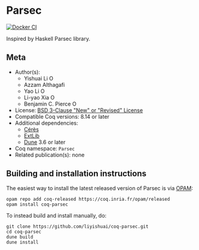 <!---
This file was generated from `meta.yml`, please do not edit manually.
Follow the instructions on https://github.com/coq-community/templates to regenerate.
--->
# Parsec

[![Docker CI][docker-action-shield]][docker-action-link]

[docker-action-shield]: https://github.com/liyishuai/coq-parsec/actions/workflows/docker-action.yml/badge.svg?branch=master
[docker-action-link]: https://github.com/liyishuai/coq-parsec/actions/workflows/docker-action.yml




Inspired by Haskell Parsec library.

## Meta

- Author(s):
  - Yishuai Li [<img src="https://zenodo.org/static/images/orcid.svg" height="14px" alt="ORCID logo" />](https://orcid.org/0000-0002-5728-5903)
  - Azzam Althagafi
  - Yao Li [<img src="https://zenodo.org/static/images/orcid.svg" height="14px" alt="ORCID logo" />](https://orcid.org/0000-0001-8720-883X)
  - Li-yao Xia [<img src="https://zenodo.org/static/images/orcid.svg" height="14px" alt="ORCID logo" />](https://orcid.org/0000-0003-2673-4400)
  - Benjamin C. Pierce [<img src="https://zenodo.org/static/images/orcid.svg" height="14px" alt="ORCID logo" />](https://orcid.org/0000-0001-7839-1636)
- License: [BSD 3-Clause "New" or "Revised" License](LICENSE)
- Compatible Coq versions: 8.14 or later
- Additional dependencies:
  - [Cérès](https://github.com/Lysxia/coq-ceres)
  - [ExtLib](https://coq-community.org/coq-ext-lib/)
  - [Dune](https://dune.build) 3.6 or later
- Coq namespace: `Parsec`
- Related publication(s): none

## Building and installation instructions

The easiest way to install the latest released version of Parsec
is via [OPAM](https://opam.ocaml.org/doc/Install.html):

```shell
opam repo add coq-released https://coq.inria.fr/opam/released
opam install coq-parsec
```

To instead build and install manually, do:

``` shell
git clone https://github.com/liyishuai/coq-parsec.git
cd coq-parsec
dune build
dune install
```



